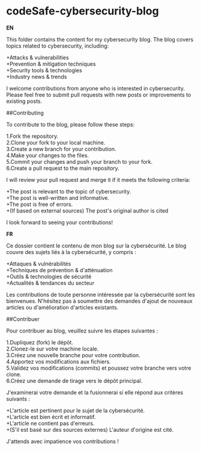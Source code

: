 # codeSafe-cybersecurity-blog

**EN**

This folder contains the content for my cybersecurity blog. 
The blog covers topics related to cybersecurity, including:

+Attacks & vulnerabilities  
+Prevention & mitigation techniques  
+Security tools & technologies  
+Industry news & trends

I welcome contributions from anyone who is interested in cybersecurity. Please feel free to submit pull requests with new posts or improvements to existing posts.

##Contributing

To contribute to the blog, please follow these steps:

1.Fork the repository.  
2.Clone your fork to your local machine.  
3.Create a new branch for your contribution.  
4.Make your changes to the files.  
5.Commit your changes and push your branch to your fork.  
6.Create a pull request to the main repository.

I will review your pull request and merge it if it meets the following criteria:

+The post is relevant to the topic of cybersecurity.  
+The post is well-written and informative.  
+The post is free of errors.  
+(If based on external sources) The post's original author is cited

I look forward to seeing your contributions!



**FR**

Ce dossier contient le contenu de mon blog sur la cybersécurité. 
Le blog couvre des sujets liés à la cybersécurité, y compris :

+Attaques & vulnérabilités  
+Techniques de prévention & d'atténuation  
+Outils & technologies de sécurité  
+Actualités & tendances du secteur

Les contributions de toute personne intéressée par la cybersécurité sont les bienvenues. N'hésitez pas à soumettre des demandes d'ajout de nouveaux articles ou d'amélioration d'articles existants.

##Contribuer

Pour contribuer au blog, veuillez suivre les étapes suivantes :

1.Dupliquez (fork) le dépôt.  
2.Clonez-le sur votre machine locale.  
3.Créez une nouvelle branche pour votre contribution.  
4.Apportez vos modifications aux fichiers.  
5.Validez vos modifications (commits) et poussez votre branche vers votre clone.  
6.Créez une demande de tirage vers le dépôt principal.

J'examinerai votre demande et la fusionnerai si elle répond aux critères suivants :

+L'article est pertinent pour le sujet de la cybersécurité.  
+L'article est bien écrit et informatif.  
+L'article ne contient pas d'erreurs.  
+(S'il est basé sur des sources externes) L'auteur d'origine est cité.

J'attends avec impatience vos contributions !